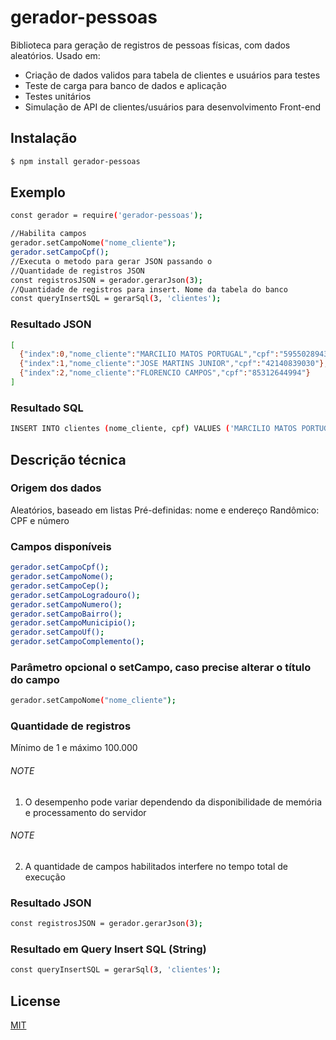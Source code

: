 # gerador-pessoas
Biblioteca para geração de registros de pessoas físicas, com dados aleatórios.
Usado em:
 - Criação de dados validos para tabela de clientes e usuários para testes
 - Teste de carga para banco de dados e aplicação
 - Testes unitários
 - Simulação de API de clientes/usuários para desenvolvimento Front-end


## Instalação
```bash
$ npm install gerador-pessoas
```

## Exemplo
```bash
const gerador = require('gerador-pessoas');

//Habilita campos
gerador.setCampoNome("nome_cliente");
gerador.setCampoCpf();
//Executa o metodo para gerar JSON passando o 
//Quantidade de registros JSON
const registrosJSON = gerador.gerarJson(3);
//Quantidade de registros para insert. Nome da tabela do banco
const queryInsertSQL = gerarSql(3, 'clientes');
```

### Resultado JSON
```bash
[
  {"index":0,"nome_cliente":"MARCILIO MATOS PORTUGAL","cpf":"59550289435"},
  {"index":1,"nome_cliente":"JOSE MARTINS JUNIOR","cpf":"42140839030"},
  {"index":2,"nome_cliente":"FLORENCIO CAMPOS","cpf":"85312644994"}
]
```

### Resultado SQL
```bash
INSERT INTO clientes (nome_cliente, cpf) VALUES ('MARCILIO MATOS PORTUGAL','59550289435'), ('JOSE MARTINS JUNIOR','42140839030'), ('FLORENCIO CAMPOS','85312644994')
```

## Descrição técnica

### Origem dos dados
Aleatórios, baseado em listas Pré-definidas: nome e endereço
Randômico: CPF e número

### Campos disponíveis
```bash
gerador.setCampoCpf();
gerador.setCampoNome();
gerador.setCampoCep();
gerador.setCampoLogradouro();
gerador.setCampoNumero();
gerador.setCampoBairro();
gerador.setCampoMunicipio();
gerador.setCampoUf();
gerador.setCampoComplemento();
```

### Parâmetro opcional o setCampo, caso precise alterar o título do campo
```bash
gerador.setCampoNome("nome_cliente");
```

### Quantidade de registros
Mínimo de 1 e máximo 100.000
###### NOTE
 1) O desempenho pode variar dependendo da disponibilidade 
  de memória e processamento do servidor
###### NOTE
 2) A quantidade de campos habilitados interfere no 
  tempo total de execução

### Resultado JSON
```bash
const registrosJSON = gerador.gerarJson(3);
```

### Resultado em Query Insert SQL (String)
```bash
const queryInsertSQL = gerarSql(3, 'clientes');
```

## License
[MIT](LICENSE)
